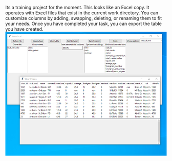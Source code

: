Its a training project for the moment. This looks like an Excel copy. It operates with Excel files that exist in the current work directory. You can customize columns by adding, swapping, deleting, or renaming them to fit your needs. Once you have completed your task, you can export the table you have created.
![Preview](https://github.com/hrnnikolov/excel_copy/blob/main/Vinkoexcel.PNG)
